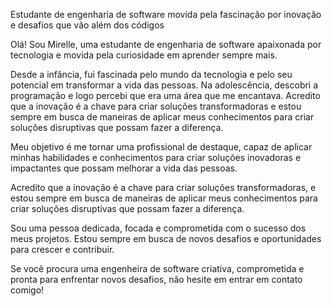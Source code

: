Estudante de engenharia de software movida pela fascinação por inovação e desafios que vão além dos códigos

Olá! Sou Mirelle, uma estudante de engenharia de software apaixonada por tecnologia e movida pela curiosidade em aprender sempre mais.

Desde a infância, fui fascinada pelo mundo da tecnologia e pelo seu potencial em transformar a vida das pessoas. Na adolescência, descobri a programação e logo percebi que era uma área que me encantava. Acredito que a inovação é a chave para criar soluções transformadoras e estou sempre em busca de maneiras de aplicar meus conhecimentos para criar soluções disruptivas que possam fazer a diferença.

Meu objetivo é me tornar uma profissional de destaque, capaz de aplicar minhas habilidades e conhecimentos para criar soluções inovadoras e impactantes que possam melhorar a vida das pessoas.

Acredito que a inovação é a chave para criar soluções transformadoras, e estou sempre em busca de maneiras de aplicar meus conhecimentos para criar soluções disruptivas que possam fazer a diferença.

Sou uma pessoa dedicada, focada e comprometida com o sucesso dos meus projetos. Estou sempre em busca de novos desafios e oportunidades para crescer e contribuir.

Se você procura uma engenheira de software criativa, comprometida e pronta para enfrentar novos desafios, não hesite em entrar em contato comigo!

